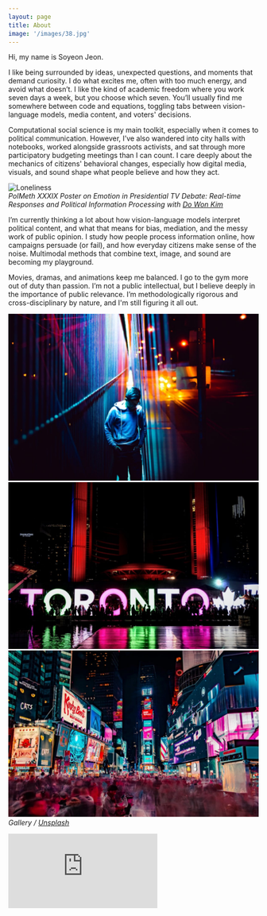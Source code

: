 ```yaml
---
layout: page
title: About
image: '/images/38.jpg'
---
```


Hi, my name is Soyeon Jeon.  

I like being surrounded by ideas, unexpected questions, and moments that demand curiosity. I do what excites me, often with too much energy, and avoid what doesn’t. I like the kind of academic freedom where you work seven days a week, but you choose which seven. You’ll usually find me somewhere between code and equations, toggling tabs between vision-language models, media content, and voters' decisions.  

Computational social science is my main toolkit, especially when it comes to political communication. However, I’ve also wandered into city halls with notebooks, worked alongside grassroots activists, and sat through more participatory budgeting meetings than I can count. I care deeply about the mechanics of citizens' behavioral changes, especially how digital media, visuals, and sound shape what people believe and how they act.  

![Loneliness]({{site.baseurl}}/images/39.jpg)  
*PolMeth XXXIX Poster on Emotion in Presidential TV Debate: Real-time Responses and Political Information Processing with [Do Won Kim](https://do-won.github.io/)*

I’m currently thinking a lot about how vision-language models interpret political content, and what that means for bias, mediation, and the messy work of public opinion. I study how people process information online, how campaigns persuade (or fail), and how everyday citizens make sense of the noise. Multimodal methods that combine text, image, and sound are becoming my playground.

Movies, dramas, and animations keep me balanced. I go to the gym more out of duty than passion. I’m not a public intellectual, but I believe deeply in the importance of public relevance. I’m methodologically rigorous and cross-disciplinary by nature, and I'm still figuring it all out.

<div class="gallery-box">
  <div class="gallery">
    <img src="/images/project-5.jpg" alt="Project">
    <img src="/images/project-8.jpg" alt="Project">
    <img src="/images/project-6.jpg" alt="Project">
  </div>
  <em>Gallery / <a href="https://unsplash.com/" target="_blank">Unsplash</a></em>
</div>


<p><iframe src="https://www.youtube.com/embed/QyQ85DEVpbc" frameborder="0" allowfullscreen></iframe></p>

